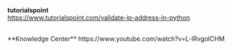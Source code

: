 **tutorialspoint**
<br/>
https://www.tutorialspoint.com/validate-ip-address-in-python

<br/>
**Knowledge Center**
https://www.youtube.com/watch?v=L-lRvgoICHM
